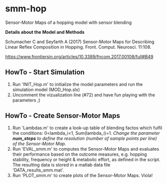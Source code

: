 # smm-hop
Sensor-Motor Maps of a hopping model with sensor blending 

**Details about the Model and Methods**

Schumacher C and Seyfarth A (2017) Sensor-Motor Maps for Describing Linear Reflex Composition in Hopping. Front. Comput. Neurosci. 11:108.

https://www.frontiersin.org/articles/10.3389/fncom.2017.00108/full#B49

## HowTo - Start Simulation

1. Run 'INIT_Hop.m' to initialize the model parameters and run the simulation model (MOD_Hop.slx)
3. Uncomment the vizualization line (#72) and have fun playing with the parameters ;)

## HowTo - Create Sensor-Motor Maps

1. Run 'Lambdas.m' to create a look-up table of blending factos which fulfil the conditions: 0<lambda_i<1, Sum(lambda_i)=1. *Change the parameter **num_steps** to define the resolution (number of sample points per line) of the Sensor-Motor Map*.
2. Run 'EVAL_smm.m' to computes the Sensor-Motor Maps and evaluates their performance based on the outcome measures, e.g. hopping stability, frequency or height & metabolic effort,  as defined in the script. The resulting data is stored in a matlab data file 'DATA_results_smm.mat'.
3. Run 'PLOT_smm.m' to create plots of the Sensor-Motor Maps. Viola!
